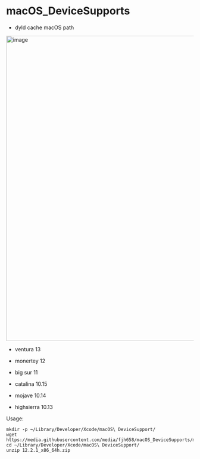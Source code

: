 # macOS_DeviceSupports
- dyld cache macOS path

<img width="820" alt="image" src="https://user-images.githubusercontent.com/5550316/190914566-bcac67bb-d986-4248-aed3-815512119602.png">

- ventura 13

- monertey 12

- big sur 11

- catalina 10.15

- mojave 10.14

- highsierra 10.13


Usage:

```shell
mkdir -p ~/Library/Developer/Xcode/macOS\ DeviceSupport/
wget https://media.githubusercontent.com/media/fjh658/macOS_DeviceSupports/main/12.2.1_x86_64h.zip
cd ~/Library/Developer/Xcode/macOS\ DeviceSupport/
unzip 12.2.1_x86_64h.zip
```
